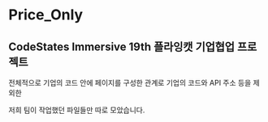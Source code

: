 # Price_Only

## CodeStates Immersive 19th 플라잉캣 기업협업 프로젝트

전체적으로 기업의 코드 안에 페이지를 구성한 관계로 기업의 코드와 API 주소 등을 제외한

저희 팀이 작업했던 파일들만 따로 모았습니다.
